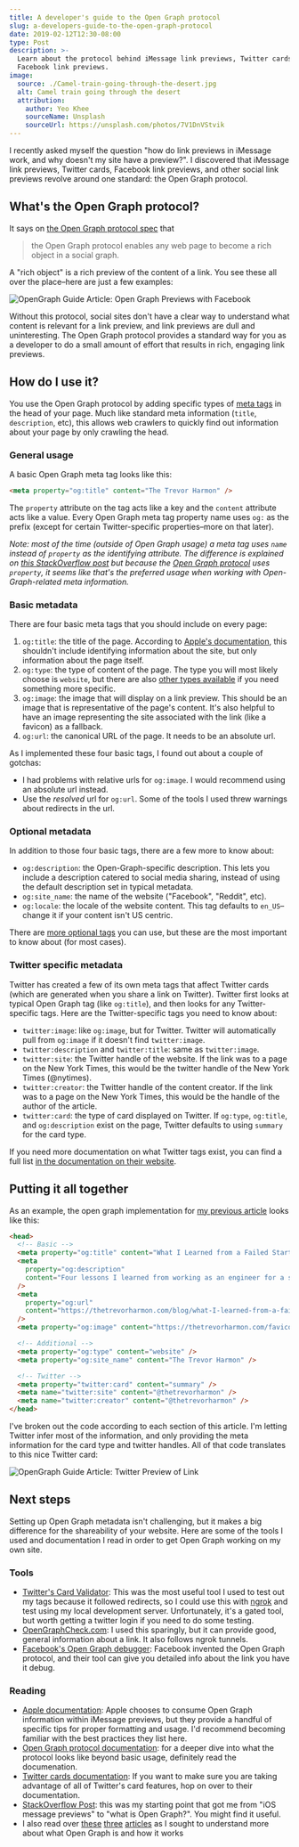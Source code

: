 ```yaml
---
title: A developer's guide to the Open Graph protocol
slug: a-developers-guide-to-the-open-graph-protocol
date: 2019-02-12T12:30-08:00
type: Post
description: >-
  Learn about the protocol behind iMessage link previews, Twitter cards, and
  Facebook link previews.
image:
  source: ./Camel-train-going-through-the-desert.jpg
  alt: Camel train going through the desert
  attribution:
    author: Yeo Khee
    sourceName: Unsplash
    sourceUrl: https://unsplash.com/photos/7V1DnVStvik
---
```


I recently asked myself the question "how do link previews in iMessage work, and why doesn't my site have a preview?". I discovered that iMessage link previews, Twitter cards, Facebook link previews, and other social link previews revolve around one standard: the Open Graph protocol.

## What's the Open Graph protocol?

It says on [the Open Graph protocol spec][1] that

> the Open Graph protocol enables any web page to become a rich object in a social graph.

A "rich object" is a rich preview of the content of a link. You see these all over the place–here are just a few examples:

![OpenGraph Guide Article: Open Graph Previews with Facebook](./OpenGraph-Guide-Article-Open-Graph-Previews-with-Facebook.png)

Without this protocol, social sites don't have a clear way to understand what content is relevant for a link preview, and link previews are dull and uninteresting. The Open Graph protocol provides a standard way for you as a developer to do a small amount of effort that results in rich, engaging link previews.

## How do I use it?

You use the Open Graph protocol by adding specific types of [meta tags][2] in the head of your page. Much like standard meta information (`title`, `description`, etc), this allows web crawlers to quickly find out information about your page by only crawling the head.

### General usage

A basic Open Graph meta tag looks like this:

```html
<meta property="og:title" content="The Trevor Harmon" />
```

The `property` attribute on the tag acts like a key and the `content` attribute acts like a value. Every Open Graph meta tag property name uses `og:` as the prefix (except for certain Twitter-specific properties–more on that later).

_Note: most of the time (outside of Open Graph usage) a meta tag uses `name` instead of `property` as the identifying attribute. The difference is explained on [this StackOverflow post][3] but because the [Open Graph protocol][1] uses `property`, it seems like that's the preferred usage when working with Open-Graph-related meta information._

### Basic metadata

There are four basic meta tags that you should include on every page:

1. `og:title`: the title of the page. According to [Apple's documentation][4], this shouldn't include identifying information about the site, but only information about the page itself.
2. `og:type`: the type of content of the page. The type you will most likely choose is `website`, but there are also [other types available][5] if you need something more specific.
3. `og:image`: the image that will display on a link preview. This should be an image that is representative of the page's content. It's also helpful to have an image representing the site associated with the link (like a favicon) as a fallback.
4. `og:url`: the canonical URL of the page. It needs to be an absolute url.

As I implemented these four basic tags, I found out about a couple of gotchas:

- I had problems with relative urls for `og:image`. I would recommend using an absolute url instead.
- Use the _resolved_ url for `og:url`. Some of the tools I used threw warnings about redirects in the url.

### Optional metadata

In addition to those four basic tags, there are a few more to know about:

- `og:description`: the Open-Graph-specific description. This lets you include a description catered to social media sharing, instead of using the default description set in typical metadata.
- `og:site_name`: the name of the website ("Facebook", "Reddit", etc).
- `og:locale`: the locale of the website content. This tag defaults to `en_US`–change it if your content isn't US centric.

There are [more optional tags][1] you can use, but these are the most important to know about (for most cases).

### Twitter specific metadata

Twitter has created a few of its own meta tags that affect Twitter cards (which are generated when you share a link on Twitter). Twitter first looks at typical Open Graph tag (like `og:title`), and then looks for any Twitter-specific tags. Here are the Twitter-specific tags you need to know about:

- `twitter:image`: like `og:image`, but for Twitter. Twitter will automatically pull from `og:image` if it doesn't find `twitter:image`.
- `twitter:description` and `twitter:title`: same as `twitter:image`.
- `twitter:site`: the Twitter handle of the website. If the link was to a page on the New York Times, this would be the twitter handle of the New York Times (@nytimes).
- `twitter:creator`: the Twitter handle of the content creator. If the link was to a page on the New York Times, this would be the handle of the author of the article.
- `twitter:card`: the type of card displayed on Twitter. If `og:type`, `og:title`, and `og:description` exist on the page, Twitter defaults to using `summary` for the card type.

If you need more documentation on what Twitter tags exist, you can find a full list [in the documentation on their website][6].

## Putting it all together

As an example, the open graph implementation for [my previous article][7] looks like this:

```html
<head>
  <!-- Basic -->
  <meta property="og:title" content="What I Learned from a Failed Startup" />
  <meta
    property="og:description"
    content="Four lessons I learned from working as an engineer for a startup that ran out of cash and went bankrupt."
  />
  <meta
    property="og:url"
    content="https://thetrevorharmon.com/blog/what-I-learned-from-a-failed-startup/"
  />
  <meta property="og:image" content="https://thetrevorharmon.com/favicon.png" />

  <!-- Additional -->
  <meta property="og:type" content="website" />
  <meta property="og:site_name" content="The Trevor Harmon" />

  <!-- Twitter -->
  <meta property="twitter:card" content="summary" />
  <meta name="twitter:site" content="@thetrevorharmon" />
  <meta name="twitter:creator" content="@thetrevorharmon" />
</head>
```

I've broken out the code according to each section of this article. I'm letting Twitter infer most of the information, and only providing the meta information for the card type and twitter handles. All of that code translates to this nice Twitter card:

![OpenGraph Guide Article: Twitter Preview of Link](./OpenGraph-Guide-Article-Twitter-Preview-of-Link.png)

## Next steps

Setting up Open Graph metadata isn't challenging, but it makes a big difference for the shareability of your website. Here are some of the tools I used and documentation I read in order to get Open Graph working on my own site.

### Tools

- [Twitter's Card Validator][8]: This was the most useful tool I used to test out my tags because it followed redirects, so I could use this with [ngrok][9] and test using my local development server. Unfortunately, it's a gated tool, but worth getting a twitter login if you need to do some testing.
- [OpenGraphCheck.com][10]: I used this sparingly, but it can provide good, general information about a link. It also follows ngrok tunnels.
- [Facebook's Open Graph debugger][11]: Facebook invented the Open Graph protocol, and their tool can give you detailed info about the link you have it debug.

### Reading

- [Apple documentation][4]: Apple chooses to consume Open Graph information within iMessage previews, but they provide a handful of specific tips for proper formatting and usage. I'd recommend becoming familiar with the best practices they list here.
- [Open Graph protocol documentation][1]: for a deeper dive into what the protocol looks like beyond basic usage, definitely read the documenation.
- [Twitter cards documentation][12]: If you want to make sure you are taking advantage of all of Twitter's card features, hop on over to their documentation.
- [StackOverflow Post][13]: this was my starting point that got me from "iOS message previews" to "what is Open Graph?". You might find it useful.
- I also read over [these][14] [three][15] [articles][16] as I sought to understand more about what Open Graph is and how it works

[1]: http://ogp.me 'Open Graph Protocol'
[2]: https://searchenginewatch.com/2018/06/15/a-guide-to-html-and-meta-tags-in-2018/ 'A Guide to HTML and Meta Tags in 2018'
[3]: https://stackoverflow.com/questions/22350105/whats-the-difference-between-meta-name-and-meta-property "Stack Overflow article about Meta's 'name' and 'property' properties"
[4]: https://developer.apple.com/library/archive/technotes/tn2444/_index.html "Apple's documentation about using rich previews in iMessage"
[5]: http://ogp.me/#types 'Open Graph types'
[6]: https://developer.twitter.com/en/docs/tweets/optimize-with-cards/overview/markup "Twitter's documentation about their  Open Graph markup"
[7]: https://thetrevorharmon.com/blog/what-I-learned-from-a-failed-startup 'What I learned from a failed startup'
[8]: https://cards-dev.twitter.com/validator "Twitter's card validator tool"
[9]: https://ngrok.com 'A tool that makes temporarily exposing local develoment servers easy'
[10]: https://opengraphcheck.com 'A website dedicated to checking your open graph tags'
[11]: https://developers.facebook.com/tools/debug/sharing/ "Facebook's tool for debugging Open Graph tags"
[12]: https://developer.twitter.com/en/docs/tweets/optimize-with-cards/overview/abouts-cards "Twitter's documentation of an overview of their Cards"
[13]: https://stackoverflow.com/questions/38986140/ios10-messages-link-preview-image 'A Stack Overflow post that gives the basics of iMessage rich previews'
[14]: https://medium.freecodecamp.org/how-to-avoid-the-shaming-look-your-site-has-on-twitter-and-facebook-f2e8f4be568d 'How to avoid the shaming look your site has on twitter and facebook'
[15]: https://medium.com/@richardoosterhof/how-to-optimize-your-site-for-rich-previews-527ed13a6d69 'How to optimize your site for rich previews'
[16]: https://www.emergeinteractive.com/insights/detail/rich-video-previews-in-ios-macos-messages 'How to add iMessage Rich Video Previews to your website'
